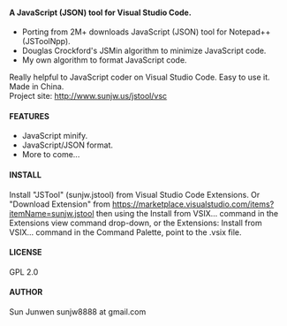 #### A JavaScript (JSON) tool for Visual Studio Code.
 * Porting from 2M+ downloads JavaScript (JSON) tool for Notepad++ (JSToolNpp).
 * Douglas Crockford's JSMin algorithm to minimize JavaScript code.
 * My own algorithm to format JavaScript code.

Really helpful to JavaScript coder on Visual Studio Code. Easy to use it.  
Made in China.  
Project site: http://www.sunjw.us/jstool/vsc

#### FEATURES
 * JavaScript minify.
 * JavaScript/JSON format.
 * More to come...

#### INSTALL
Install "JSTool" (sunjw.jstool) from Visual Studio Code Extensions. Or "Download Extension" from https://marketplace.visualstudio.com/items?itemName=sunjw.jstool then using the Install from VSIX... command in the Extensions view command drop-down, or the Extensions: Install from VSIX... command in the Command Palette, point to the .vsix file.

#### LICENSE
GPL 2.0

#### AUTHOR
Sun Junwen sunjw8888 at gmail.com
